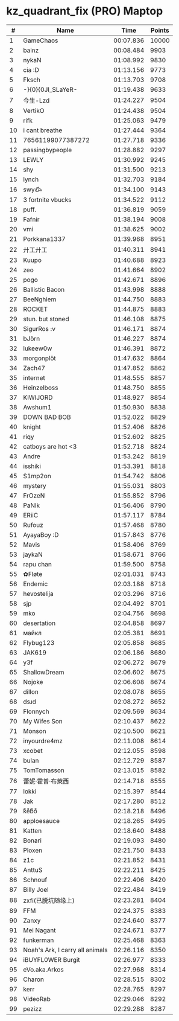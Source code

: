 # kz_quadrant_fix (PRO) Maptop

|  # | Name | Time | Points |
|-------------- | -------------- | -------------- | -------------- | 
| 1 | GameChaos | 00:07.836 | 10000 | 
| 2 | bainz | 00:08.484 | 9903 | 
| 3 | nykaN | 01:08.992 | 9830 | 
| 4 | cia :D | 01:13.156 | 9773 | 
| 5 | Fksch | 01:13.703 | 9708 | 
| 6 | -}{0}{0JI_SLaYeR- | 01:19.438 | 9633 | 
| 7 | 今生-Lzd | 01:24.227 | 9504 | 
| 8 | VertikO | 01:24.438 | 9504 | 
| 9 | rifk | 01:25.063 | 9479 | 
| 10 | i cant breathe | 01:27.444 | 9364 | 
| 11 | 76561199077387272 | 01:27.718 | 9336 | 
| 12 | passingbypeople | 01:28.882 | 9297 | 
| 13 | LEWLY | 01:30.992 | 9245 | 
| 14 | shy | 01:31.500 | 9213 | 
| 15 | lynch | 01:32.703 | 9184 | 
| 16 | swy𐂃 | 01:34.100 | 9143 | 
| 17 | 3 fortnite vbucks | 01:34.522 | 9112 | 
| 18 | puff. | 01:36.819 | 9059 | 
| 19 | Fafnir | 01:38.194 | 9008 | 
| 20 | vmi | 01:38.625 | 9002 | 
| 21 | Porkkana1337 | 01:39.968 | 8951 | 
| 22 | 廾工廾工 | 01:40.311 | 8941 | 
| 23 | Kuupo | 01:40.688 | 8923 | 
| 24 | zeo | 01:41.664 | 8902 | 
| 25 | pogo | 01:42.671 | 8896 | 
| 26 | Ballistic Bacon | 01:43.998 | 8888 | 
| 27 | BeeNghiem | 01:44.750 | 8883 | 
| 28 | ROCKET | 01:44.875 | 8883 | 
| 29 | stun. but stoned | 01:46.108 | 8875 | 
| 30 | SigurRos :v | 01:46.171 | 8874 | 
| 31 | bJörn | 01:46.227 | 8874 | 
| 32 | lukeew0w | 01:46.391 | 8872 | 
| 33 | morgonplöt | 01:47.632 | 8864 | 
| 34 | Zach47 | 01:47.852 | 8862 | 
| 35 | internet | 01:48.555 | 8857 | 
| 36 | Heinzelboss | 01:48.750 | 8855 | 
| 37 | KIWIJORD | 01:48.927 | 8854 | 
| 38 | Awshum1 | 01:50.930 | 8838 | 
| 39 | DOWN BAD BOB | 01:52.022 | 8829 | 
| 40 | knight | 01:52.406 | 8826 | 
| 41 | riqy | 01:52.602 | 8825 | 
| 42 | catboys are hot <3 | 01:52.718 | 8824 | 
| 43 | Andre | 01:53.242 | 8819 | 
| 44 | isshiki | 01:53.391 | 8818 | 
| 45 | S1mp2on | 01:54.742 | 8806 | 
| 46 | mystery | 01:55.031 | 8803 | 
| 47 | FrOzeN | 01:55.852 | 8796 | 
| 48 | PaNlk | 01:56.406 | 8790 | 
| 49 | ERiiC | 01:57.117 | 8784 | 
| 50 | Rufouz | 01:57.468 | 8780 | 
| 51 | AyayaBoy :D | 01:57.843 | 8776 | 
| 52 | Mavis | 01:58.406 | 8769 | 
| 53 | jaykaN | 01:58.671 | 8766 | 
| 54 | rapu chan | 01:59.500 | 8758 | 
| 55 | ✿Fløte | 02:01.031 | 8743 | 
| 56 | Endemic | 02:03.188 | 8718 | 
| 57 | hevostelija | 02:03.296 | 8716 | 
| 58 | sjp | 02:04.492 | 8701 | 
| 59 | mko | 02:04.756 | 8698 | 
| 60 | desertation | 02:04.858 | 8697 | 
| 61 | майкл | 02:05.381 | 8691 | 
| 62 | Flybug123 | 02:05.858 | 8685 | 
| 63 | JAK619 | 02:06.186 | 8680 | 
| 64 | y3f | 02:06.272 | 8679 | 
| 65 | ShallowDream | 02:06.602 | 8675 | 
| 66 | Nojoke | 02:06.608 | 8674 | 
| 67 | dillon | 02:08.078 | 8655 | 
| 68 | dsɹd | 02:08.272 | 8652 | 
| 69 | Flonnych | 02:09.569 | 8634 | 
| 70 | My Wifes Son | 02:10.437 | 8622 | 
| 71 | Monson | 02:10.500 | 8621 | 
| 72 | inyourdre4mz | 02:11.008 | 8614 | 
| 73 | xcobet | 02:12.055 | 8598 | 
| 74 | bulan | 02:12.729 | 8587 | 
| 75 | TomTomasson | 02:13.015 | 8582 | 
| 76 | 蕾妮·霍普·布萊西 | 02:14.718 | 8555 | 
| 77 | lokki | 02:15.397 | 8544 | 
| 78 | Jak | 02:17.280 | 8512 | 
| 79 | kͦeͦbͦoͦ | 02:18.218 | 8496 | 
| 80 | apploesauce | 02:18.265 | 8495 | 
| 81 | Katten | 02:18.640 | 8488 | 
| 82 | Bonari | 02:19.093 | 8480 | 
| 83 | Ploxen | 02:21.750 | 8433 | 
| 84 | z1c | 02:21.852 | 8431 | 
| 85 | AnttuS | 02:22.211 | 8425 | 
| 86 | Schnouf | 02:22.406 | 8420 | 
| 87 | Billy Joel | 02:22.484 | 8419 | 
| 88 | zxfi(已脱坑随缘上) | 02:23.281 | 8404 | 
| 89 | FFM | 02:24.375 | 8383 | 
| 90 | Zanxy | 02:24.640 | 8377 | 
| 91 | Mei Nagant | 02:24.671 | 8377 | 
| 92 | funkerman | 02:25.468 | 8363 | 
| 93 | Noah's Ark, I carry all animals | 02:26.116 | 8350 | 
| 94 | iBUYFL0WER Burgit | 02:26.977 | 8333 | 
| 95 | eVo.aka.Arkos | 02:27.968 | 8314 | 
| 96 | Charon | 02:28.515 | 8302 | 
| 97 | kerr | 02:28.765 | 8297 | 
| 98 | VideoRab | 02:29.046 | 8292 | 
| 99 | pezizz | 02:29.288 | 8287 | 

